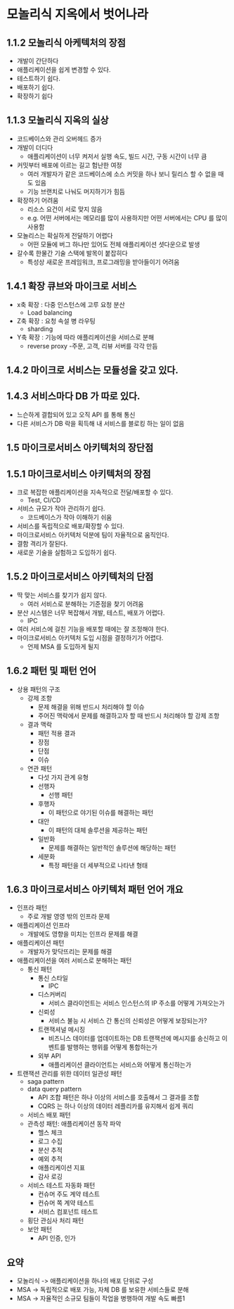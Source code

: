 # 모놀리식 지옥에서 벗어나라

## 1.1.2 모놀리식 아케텍처의 장점
- 개발이 간단하다
- 애플리케이션을 쉽게 변경할 수 있다.
- 테스트하기 쉽다.
- 배포하기 쉽다.
- 확장하기 쉽다

## 1.1.3 모놀리식 지옥의 실상
- 코드베이스와 관리 오버헤드 증가
- 개발이 더디다
  - 애플리케이션이 너무 켜저서 실행 속도, 빌드 시간, 구동 시간이 너무 큼
- 커밋부터 배포에 이르는 길고 험난한 여정
  - 여러 개발자가 같은 코드베이스에 소스 커밋을 하나 보니 릴리스 할 수 없을 때도 있음
  - 기능 브랜치로 나눠도 머지하기가 힘듬
- 확장하기 어려움
  - 리소스 요건이 서로 맞지 않음
  - e.g. 어떤 서버에서는 메모리를 많이 사용하지만 어떤 서버에서는 CPU 를 많이 사용함
- 모놀리스는 확실하게 전달하기 어렵다
  - 어떤 모듈에 버그 하나만 있어도 전체 애플리케이션 셧다운으로 발생
- 갈수록 한물간 기술 스택에 발목이 붙잡히다
  - 특성상 새로운 프레임워크, 프로그래밍을 받아들이기 어려움

## 1.4.1 확장 큐브와 마이크로 서비스
- x축 확장 : 다중 인스턴스에 고루 요청 분산
  - Load balancing
- Z축 확장 : 요청 속설 병 라우팅
  - sharding
- Y축 확장 : 기능에 따라 애플리케이션을 서비스로 분해
  - reverse proxy
    -주문, 고객, 리뷰 서버를 각각 만듬

## 1.4.2 마이크로 서비스는 모듈성을 갖고 있다.

## 1.4.3 서비스마다 DB 가 따로 있다.
- 느슨하게 결합되어 있고 오직 API 를 통해 통신
- 다른 서비스가 DB 락을 획득해 내 서비스를 블로킹 하는 일이 없음

## 1.5 마이크로서비스 아키텍처의 장단점

## 1.5.1 마이크로서비스 아키텍처의 장점
- 크로 복잡한 애플리케이션을 지속적으로 전달/배포할 수 있다.
  - Test, CI/CD
- 서비스 규모가 작아 관리하기 쉽다.
  - 코드베이스가 작아 이해하기 쉬움
- 서비스를 독립적으로 배포/확장할 수 있다.
- 마이크로서비스 아키텍처 덕분에 팀이 자율적으로 움직인다.
- 결함 격리가 잘된다.
- 새로운 기술을 실험하고 도입하기 쉽다.

## 1.5.2 마이크로서비스 아키텍처의 단점
- 딱 맞는 서비스를 찾기가 쉽지 않다.
  - 여러 서비스로 분해하는 기준점을 찾기 어려움
- 분산 시스템은 너무 복잡해서 개발, 테스트, 배포가 어렵다.
  - IPC
- 여러 서비스에 걸친 기능을 배포할 때에는 잘 조정해야 한다.
- 마이크로서비스 아키텍처 도입 시점을 결정하기가 어렵다.
  - 언제 MSA 를 도입하게 될지

## 1.6.2 패턴 및 패턴 언어
- 상용 패턴의 구조
  - 강제 조항
    - 문제 해결을 위해 반드시 처리해야 할 이슈
    - 주어진 맥락에서 문제를 해결하고자 할 때 반드시 처리해야 할 강제 조항
  - 결과 맥락
    - 패턴 적용 결과
    - 장점
    - 단점
    - 이슈
  - 연관 패턴
    - 다섯 가지 관계 유형
    - 선행자
      - 선행 패턴
    - 후행자
      - 이 패턴으로 야기된 이슈를 해결하는 패턴
    - 대안
      - 이 패턴의 대체 솔루션을 제공하는 패턴
    - 일반화
      - 문제를 해결하는 일반적인 솔루션에 해당하는 패턴
    - 세분화
      - 특정 패턴을 더 세부적으로 나타낸 형태

## 1.6.3 마이크로서비스 아키텍처 패턴 언어 개요
- 인프라 패턴
  - 주로 개발 영영 밖의 인프라 문제
- 애플리케이션 인프라
  - 개발에도 영향을 미치는 인프라 문제를 해결
- 애플리케이션 패턴
  - 개발자가 맞닥뜨리는 문제를 해결
- 애플리케이션을 여러 서비스로 분해하는 패턴
  - 통신 패턴
    - 통신 스타일
      - IPC
    - 디스커버리
      - 서비스 클라이언트는 서비스 인스턴스의 IP 주소를 어떻게 가져오는가
    - 신뢰성
      - 서비스 불능 시 서비스 간 통신의 신뢰성은 어떻게 보장되는가?
    - 트랜잭셔널 메시징
      - 비즈니스 데이터를 업데이트하는 DB 트랜잭션에 메시지를 송신하고 이벤트를 발행하는 행위를 어떻게 통합하는가
    - 외부 API
      - 애플리케이션 클라이언트는 서비스와 어떻게 통신하는가
- 트랜잭션 관리를 위한 데이터 일관성 패턴
  - saga pattern
  - data query pattern
    - API 조합 패턴은 하나 이상의 서비스를 호출해서 그 결과를 조합
    - CQRS 는 하나 이상의 데이터 레플리카를 유지해서 쉽게 쿼리
  - 서비스 배포 패턴
  - 관측성 패턴: 애플리케이션 동작 파악
    - 헬스 체크
    - 로그 수집
    - 분산 추적
    - 예외 추적
    - 애플리케이션 지표
    - 감사 로깅
  - 서비스 테스트 자동화 패턴
    - 컨슈머 주도 계약 테스트
    - 컨슈머 쪽 계약 테스트
    - 서비스 컴포넌트 테스트
  - 횡단 관심사 처리 패턴
  - 보안 패턴
    - API 인증, 인가

## 요약
- 모놀리식 -> 애플리케이션을 하나의 배포 단위로 구성
- MSA -> 독립적으로 배포 가능, 자체 DB 를 보유한 서비스들로 분해
- MSA -> 자율적인 소규모 팀들이 작업을 병행하여 개발 속도 빠름1